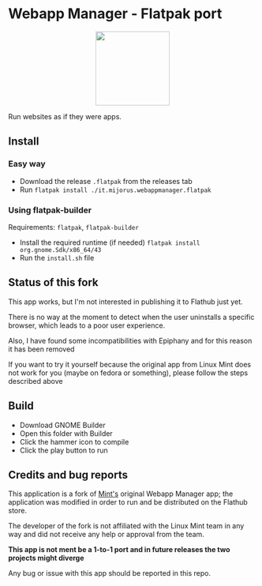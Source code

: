 # Webapp Manager - Flatpak port

<p align="center">
  <img width="150" src="https://raw.githubusercontent.com/mijorus/webapp-manager/master/data/icons/hicolor/scalable/apps/it.mijorus.webappmanager.svg">
</p>

Run websites as if they were apps.


## Install

### Easy way

- Download the release `.flatpak` from the releases tab
- Run `flatpak install ./it.mijorus.webappmanager.flatpak`

### Using flatpak-builder

Requirements: `flatpak`, `flatpak-builder`

- Install the required runtime (if needed) `flatpak install org.gnome.Sdk/x86_64/43`
- Run the `install.sh` file

## Status of this fork
This app works, but I'm not interested in publishing it to Flathub just yet.

There is no way at the moment to detect when the user uninstalls a specific browser, which leads to a poor user experience.

Also, I have found some incompatibilities with Epiphany and for this reason it has been removed

If you want to try it yourself because the original app from Linux Mint does not work for you (maybe on fedora or something), please follow the steps described above

## Build

- Download GNOME Builder
- Open this folder with Builder
- Click the hammer icon to compile
- Click the play button to run

## Credits and bug reports
This application is a fork of [Mint's](https://github.com/linuxmint/webapp-manager) original Webapp Manager app; the application was modified in order to run and be distributed on the Flathub store.

The developer of the fork is not affiliated with the Linux Mint team in any way and did not receive any help or approval from the team.

**This app is not ment be a 1-to-1 port and in future releases the two projects might diverge**

Any bug or issue with this app should be reported in this repo.
